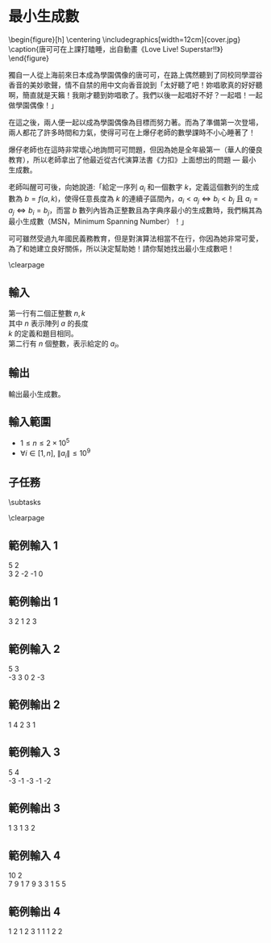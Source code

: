 # 最小生成數

\begin{figure}[h]
\centering
\includegraphics[width=12cm]{cover.jpg}
\caption{唐可可在上課打瞌睡，出自動畫《Love Live! Superstar!!》}
\end{figure}

獨自一人從上海前來日本成為學園偶像的唐可可，在路上偶然聽到了同校同學澀谷香音的美妙歌聲，情不自禁的用中文向香音說到「太好聽了吧！妳唱歌真的好好聽啊，簡直就是天籟！我剛才聽到妳唱歌了。我們以後⼀起唱好不好？⼀起唱！⼀起做學園偶像！」

在這之後，兩人便一起以成為學園偶像為目標而努力著。而為了準備第一次登場，兩人都花了許多時間和力氣，使得可可在上爆仔老師的數學課時不小心睡著了！

爆仔老師也在這時非常壞心地詢問可可問題，但因為她是全年級第一（華人的優良教育），所以老師拿出了他最近從古代演算法書《力扣》上面想出的問題 — 最小生成數。

老師叫醒可可後，向她說道:「給定一序列 $a_i$ 和一個數字 $k$，定義這個數列的生成數為 $b = f(a, k)$，使得任意長度為 $k$ 的連續子區間內，$a_i < a_j \iff b_i < b_j$ 且 $a_i = a_j \iff b_i = b_j$，而當 $b$ 數列內皆為正整數且為字典序最小的生成數時，我們稱其為最小生成數（MSN，Minimum Spanning Number）！」

可可雖然受過九年國民義務教育，但是對演算法相當不在行，你因為她非常可愛，為了和她建立良好關係，所以決定幫助她！請你幫她找出最小生成數吧！

\clearpage

## 輸入
第一行有二個正整數 $n, k$  
其中 $n$ 表示陣列 $a$ 的長度  
$k$ 的定義和題目相同。  
第二行有 $n$ 個整數，表示給定的 $a_i$。  

## 輸出
輸出最小生成數。  

## 輸入範圍
- $1 \le n \le 2 \times 10^5$
- $\forall i \in [1, n], \ \|a_i\| \le 10^9$

## 子任務
\subtasks

\clearpage

## 範例輸入 1
5 2\
3 2 -2 -1 0

## 範例輸出 1
3 2 1 2 3 


## 範例輸入 2
5 3\
-3 3 0 2 -3

## 範例輸出 2
1 4 2 3 1 

## 範例輸入 3
5 4\
-3 -1 -3 -1 -2

## 範例輸出 3
1 3 1 3 2 

## 範例輸入 4
10 2\
7 9 1 7 9 3 3 1 5 5

## 範例輸出 4
1 2 1 2 3 1 1 1 2 2
